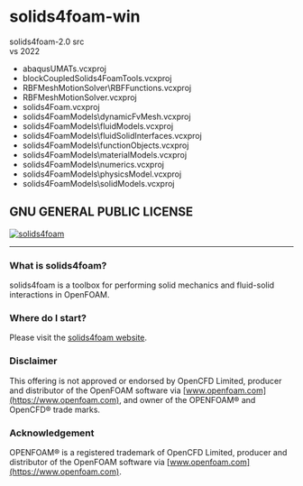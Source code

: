 # solids4foam-win
solids4foam-2.0 src  
vs 2022  

-   abaqusUMATs.vcxproj
-   blockCoupledSolids4FoamTools.vcxproj
-   RBFMeshMotionSolver\RBFFunctions.vcxproj
-   RBFMeshMotionSolver.vcxproj
-   solids4Foam.vcxproj
-   solids4FoamModels\dynamicFvMesh.vcxproj
-   solids4FoamModels\fluidModels.vcxproj
-   solids4FoamModels\fluidSolidInterfaces.vcxproj
-   solids4FoamModels\functionObjects.vcxproj
-   solids4FoamModels\materialModels.vcxproj
-   solids4FoamModels\numerics.vcxproj
-   solids4FoamModels\physicsModel.vcxproj
-   solids4FoamModels\solidModels.vcxproj


GNU GENERAL PUBLIC LICENSE
-----------------------------
[solids4foam](https://github.com/solids4foam/solids4foam)
<img style="float: left;" src="https://github.com/solids4foam/solids4foam/blob/master/solids4foamLogoName.png">

---

### What is solids4foam?

solids4foam is a toolbox for performing solid mechanics and fluid-solid interactions in OpenFOAM.


### Where do I start?

Please visit the [solids4foam website](https://solids4foam.github.io).


### Disclaimer

This offering is not approved or endorsed by OpenCFD Limited, producer and distributor of the OpenFOAM software via [www.openfoam.com](https://www.openfoam.com), and owner of the OPENFOAM® and OpenCFD® trade marks.


### Acknowledgement

OPENFOAM® is a registered trademark of OpenCFD Limited, producer and distributor of the OpenFOAM software via [www.openfoam.com](https://www.openfoam.com).
